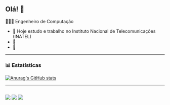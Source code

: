 ## Olá!   👋

👩🏻‍💻 Engenheiro de Computação

- 🔭 Hoje estudo e trabalho no Instituto Nacional de Telecomunicaçôes (INATEL)
- 🌱 
- 💬 

---

### 📊 Estatísticas

[![Anurag's GitHub stats](https://github-readme-stats.vercel.app/api?username=rafamagsINTL)](https://github.com/anuraghazra/github-readme-stats)

---

##
 
<div> 
  <a href="https://www.youtube.com/channel/UCA_-VKjzv1tX4FhPeEHmt1Q" target="_blank"><img src="https://img.shields.io/badge/YouTube-FF0000?style=for-the-badge&logo=youtube&logoColor=white" target="_blank"></a>
  <a href = "mailto:rafael.gec@inatel.com.br"><img src="https://img.shields.io/badge/-Gmail-%23333?style=for-the-badge&logo=gmail&logoColor=white" target="_blank"></a>
  <a href="https://www.linkedin.com/in/rafa-magalhães-57591b34a" target="_blank"><img src="https://img.shields.io/badge/-LinkedIn-%230077B5?style=for-the-badge&logo=linkedin&logoColor=white" target="_blank"></a>
</div>
